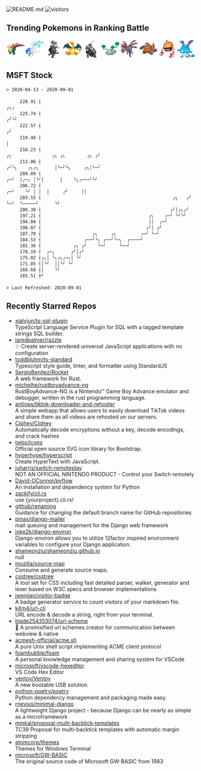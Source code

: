 ![README.md](https://github.com/Gerhut/Gerhut/workflows/README.md/badge.svg)
![visitors](https://visitors.vercel.app/Gerhut/Gerhut?token=8cf69d1f6813d272ef062726b6070c9be4ff72038cfe5a7ded7384a8da65d866)

## Trending Pokemons in Ranking Battle

![Trending Pokemons in Ranking Battle](./battle-data.png)

## MSFT Stock

```
> 2020-04-13 - 2020-09-01

     228.91 ┤                                                                                                ╭╮╭ 
     225.74 ┤                                                                                               ╭╯╰╯ 
     222.57 ┤                                                                                              ╭╯    
     219.40 ┤                                                                                              │     
     216.23 ┤                                                            ╭╮               ╭╮ ╭╮        ╭╮ ╭╯     
     213.06 ┤                                                           ╭╯╰╮    ╭╮╭╮      │╰─╯╰╮     ╭╮│╰─╯      
     209.89 ┤                                                         ╭─╯  │╭─╮ │╰╯│      │    ╰╮╭───╯╰╯         
     206.72 ┤                                                       ╭─╯    ╰╯ │ │  │     ╭╯     ││               
     203.55 ┤                                                 ╭╮   ╭╯         ╰─╯  ╰─────╯      ╰╯               
     200.38 ┤                                                ╭╯│╭╮╭╯                                             
     197.21 ┤                                        ╭╮    ╭─╯ ╰╯╰╯                                              
     194.04 ┤                                        ││  ╭─╯                                                     
     190.87 ┤                                       ╭╯│ ╭╯                                                       
     187.70 ┤                   ╭╮     ╭╮         ╭─╯ ╰─╯                                                        
     184.53 ┤                ╭──╯╰╮ ╭──╯╰─╮  ╭────╯                                                              
     181.36 ┤            ╭╮ ╭╯    ╰─╯     ╰──╯                                                                   
     178.19 ┤  ╭─╮      ╭╯│╭╯                                                                                    
     175.02 ┤╭╮│ ╰╮╭╮╭─╮│ ╰╯                                                                                     
     171.85 ┤│╰╯  ││╰╯ ╰╯                                                                                        
     168.68 ┤│    ╰╯                                                                                             
     165.51 ┼╯                                                                                                   

> Last Refreshed: 2020-09-01
```

## Recently Starred Repos

- [xialvjun/ts-sql-plugin](https://github.com/xialvjun/ts-sql-plugin)  
  TypeScript Language Service Plugin for SQL with a tagged template strings SQL builder.
- [jaredpalmer/razzle](https://github.com/jaredpalmer/razzle)  
  ✨ Create server-rendered universal JavaScript applications with no configuration
- [toddbluhm/ts-standard](https://github.com/toddbluhm/ts-standard)  
  Typescript style guide, linter, and formatter using StandardJS
- [SergioBenitez/Rocket](https://github.com/SergioBenitez/Rocket)  
  A web framework for Rust.
- [michelhe/rustboyadvance-ng](https://github.com/michelhe/rustboyadvance-ng)  
  RustBoyAdvance-NG is a Nintendo™ Game Boy Advance emulator and debugger, written in the rust programming language.
- [antiops/tiktok-downloader-and-rehoster](https://github.com/antiops/tiktok-downloader-and-rehoster)  
  A simple webapp that allows users to easily download TikTok videos and share them as all videos are rehosted on our servers.
- [Ciphey/Ciphey](https://github.com/Ciphey/Ciphey)  
  Automatically decode encryptions without a key, decode encodings, and crack hashes
- [twbs/icons](https://github.com/twbs/icons)  
  Official open source SVG icon library for Bootstrap.
- [hyperhype/hyperscript](https://github.com/hyperhype/hyperscript)  
  Create HyperText with JavaScript.
- [juharris/switch-remoteplay](https://github.com/juharris/switch-remoteplay)  
  NOT AN OFFICIAL NINTENDO PRODUCT - Control your Switch remotely
- [David-OConnor/pyflow](https://github.com/David-OConnor/pyflow)  
  An installation and dependency system for Python
- [zackify/cli.rs](https://github.com/zackify/cli.rs)  
  use {yourproject}.cli.rs!
- [github/renaming](https://github.com/github/renaming)  
  Guidance for changing the default branch name for GitHub repositories
- [pinax/django-mailer](https://github.com/pinax/django-mailer)  
  mail queuing and management for the Django web framework
- [joke2k/django-environ](https://github.com/joke2k/django-environ)  
  Django-environ allows you to utilize 12factor inspired environment variables to configure your Django application.
- [shameonzju/shameonzju.github.io](https://github.com/shameonzju/shameonzju.github.io)  
  null
- [mozilla/source-map](https://github.com/mozilla/source-map)  
  Consume and generate source maps.
- [csstree/csstree](https://github.com/csstree/csstree)  
  A tool set for CSS including fast detailed parser, walker, generator and lexer based on W3C specs and browser implementations
- [jwenjian/visitor-badge](https://github.com/jwenjian/visitor-badge)  
  A badge generator service to count visitors of your markdown file.
- [k4m4/url-cli](https://github.com/k4m4/url-cli)  
  URL encode & decode a string, right from your terminal.
- [blade254353074/url-scheme](https://github.com/blade254353074/url-scheme)  
  📢 A promisified url schemes creator for communication between webview & native
- [acmesh-official/acme.sh](https://github.com/acmesh-official/acme.sh)  
  A pure Unix shell script implementing ACME client protocol
- [foambubble/foam](https://github.com/foambubble/foam)  
  A personal knowledge management and sharing system for VSCode
- [microsoft/vscode-hexeditor](https://github.com/microsoft/vscode-hexeditor)  
  VS Code Hex Editor
- [ventoy/Ventoy](https://github.com/ventoy/Ventoy)  
  A new bootable USB solution.
- [python-poetry/poetry](https://github.com/python-poetry/poetry)  
  Python dependency management and packaging made easy.
- [rnevius/minimal-django](https://github.com/rnevius/minimal-django)  
  A lightweight Django project - because Django can be nearly as simple as a microframework
- [mmkal/proposal-multi-backtick-templates](https://github.com/mmkal/proposal-multi-backtick-templates)  
  TC39 Proposal for multi-backtick templates with automatic margin stripping
- [atomcorp/themes](https://github.com/atomcorp/themes)  
  Themes for Windows Terminal
- [microsoft/GW-BASIC](https://github.com/microsoft/GW-BASIC)  
  The original source code of Microsoft GW-BASIC from 1983
